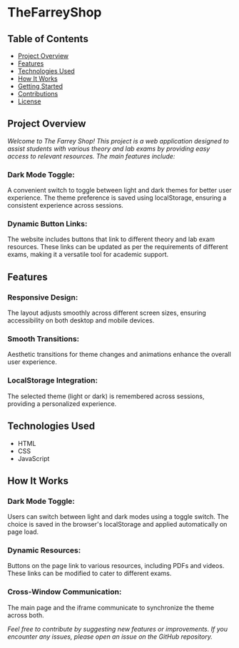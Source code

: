 # TheFarreyShop

<h2>Table of Contents</h2>
<ul>
  <li><a href="#project-overview">Project Overview</a></li>
  <li><a href="#features">Features</a></li>
  <li><a href="#technologies-used">Technologies Used</a></li>
  <li><a href="#how-it-works">How It Works</a></li>
  <li><a href="#getting-started">Getting Started</a></li>
  <li><a href="#contributions">Contributions</a></li>
  <li><a href="#license">License</a></li>
</ul>
<h2>Project Overview</h2>
<i>Welcome to The Farrey Shop! This project is a web application designed to assist students with various theory and lab exams by providing easy access to relevant resources. The main features include:</i>

<h3>Dark Mode Toggle:</h3> A convenient switch to toggle between light and dark themes for better user experience. The theme preference is saved using localStorage, ensuring a consistent experience across sessions.

<h3>Dynamic Button Links:</h3> The website includes buttons that link to different theory and lab exam resources. These links can be updated as per the requirements of different exams, making it a versatile tool for academic support.


<h2>Features</h2>

<h3>Responsive Design:</h3> The layout adjusts smoothly across different screen sizes, ensuring accessibility on both desktop and mobile devices.

<h3>Smooth Transitions:</h3> Aesthetic transitions for theme changes and animations enhance the overall user experience.

<h3>LocalStorage Integration:</h3> The selected theme (light or dark) is remembered across sessions, providing a personalized experience.

<h2>Technologies Used</h2>
<ul><li>HTML</li>
<li>CSS</li>
<li>JavaScript</li></ul>

<h2>How It Works</h2>
<h3>Dark Mode Toggle:</h3> Users can switch between light and dark modes using a toggle switch. The choice is saved in the browser's localStorage and applied automatically on page load.

<h3>Dynamic Resources:</h3> Buttons on the page link to various resources, including PDFs and videos. These links can be modified to cater to different exams.

<h3>Cross-Window Communication:</h3> The main page and the iframe communicate to synchronize the theme across both.

<i>Feel free to contribute by suggesting new features or improvements. If you encounter any issues, please open an issue on the GitHub repository.</i>
